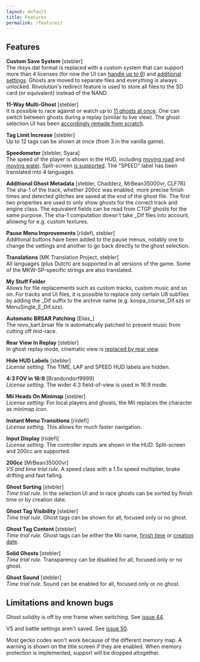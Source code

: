 ```yaml
---
layout: default
title: Features
permalink: /features/
---
```


## Features

**Custom Save System** [stebler]<br />
The rksys.dat format is replaced with a custom system that can support more than 4 licenses (for now the UI can [handle up to 6](/assets/6-licenses.png)) and [additional settings](/assets/license-settings.png). Ghosts are moved to separate files and everything is always unlocked. Riivolution's redirect feature is used to store all files to the SD card (or equivalent) instead of the NAND.

**11-Way Multi-Ghost** [stebler]<br />
It is possible to race against or watch up to [11 ghosts at once](/assets/11-ghosts.png). One can switch between ghosts during a replay (similar to live view). The ghost selection UI has been [accordingly remade from scratch](/assets/ghost-selection.png).

**Tag Limit Increase** [stebler]<br />
Up to 12 tags can be shown at once (from 3 in the vanilla game).

**Speedometer** [stebler, Syara]<br />
The speed of the player is shown in the HUD, including [moving road](/assets/som-moving-road.png) and [moving water](/assets/som-moving-water.png). Split-screen [is supported](/assets/som-split-screen.png). The "SPEED" label has been translated into 4 languages.

**Additional Ghost Metadata** [stebler, Chadderz, MrBean35000vr, CLF78]<br />
The sha-1 of the track, whether 200cc was enabled, more precise finish times and detected glitches are saved at the end of the ghost file. The first two properties are used to only show ghosts for the correct track and engine class. The equivalent fields can be read from CTGP ghosts for the same purpose. The sha-1 computation doesn't take \_Dif files into account, allowing for e.g. custom textures.

**Pause Menu Improvements** [riidefi, stebler]<br />
Additional buttons have been added to the pause menus, notably one to change the settings and another to go back directly to the ghost selection.

**Translations** [MK Translation Project, stebler]<br />
All languages (plus Dutch) are supported in all versions of the game. Some of the MKW-SP-specific strings are also translated.

**My Stuff Folder**<br />
Allows for file replacements such as custom tracks, custom music and so on. For tracks and UI files, it is possible to replace only certain U8 subfiles by adding the \_Dif suffix to the archive name (e.g. koopa\_course\_Dif.szs or MenuSingle\_E\_Dif.szs).

**Automatic BRSAR Patching** [Elias_]<br />
The revo\_kart.brsar file is automatically patched to prevent music from cutting off mid-race.

**Rear View In Replay** [stebler]<br />
In ghost replay mode, cinematic view is [replaced by rear view](/assets/rear-view.png).

**Hide HUD Labels** [stebler]<br />
_License setting._ The TIME, LAP and SPEED HUD labels are hidden.

**4:3 FOV in 16:9** [Brandondorf9999]<br />
_License setting._ The wider 4:3 field-of-view is used in 16:9 mode.

**Mii Heads On Minimap** [stebler]<br />
_License setting._ For local players and ghosts, the Mii replaces the character as minimap icon.

**Instant Menu Transitions** [riidefi]<br />
_License setting._ This allows for much faster navigation.

**Input Display** [riidefi]<br />
_License setting._ The controller inputs are shown in the HUD. Split-screen and 200cc are supported.

**200cc** [MrBean35000vr]<br />
_VS and time trial rule._ A speed class with a 1.5x speed multiplier, brake drifting and fast falling.

**Ghost Sorting** [stebler]<br />
_Time trial rule._ In the selection UI and in race ghosts can be sorted by finish time or by creation date.

**Ghost Tag Visibility** [stebler]<br />
_Time trial rule._ Ghost tags can be shown for all, focused only or no ghost.

**Ghost Tag Content** [stebler]<br />
_Time trial rule._ Ghost tags can be either the Mii name, [finish time](/assets/tag-time.png) or [creation date](/assets/tag-date.png).

**Solid Ghosts** [stebler]<br />
_Time trial rule._ Transparency can be disabled for all, focused only or no ghost.

**Ghost Sound** [stebler]<br />
_Time trial rule._ Sound can be enabled for all, focused only or no ghost.

## Limitations and known bugs

Ghost solidity is off by one frame when switching. See [issue 44](https://github.com/stblr/mkw-sp/issues/44).

VS and battle settings aren't saved. See [issue 50](https://github.com/stblr/mkw-sp/issues/50).

Most gecko codes won't work because of the different memory map. A warning is shown on the title screen if they are enabled. When memory protection is implemented, support will be dropped altogether.
